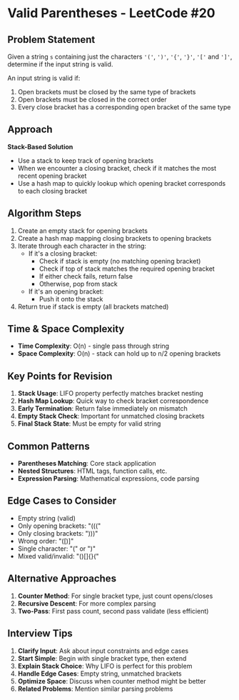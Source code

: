 # Valid Parentheses - LeetCode #20

## Problem Statement
Given a string `s` containing just the characters `'('`, `')'`, `'{'`, `'}'`, `'['` and `']'`, determine if the input string is valid.

An input string is valid if:
1. Open brackets must be closed by the same type of brackets
2. Open brackets must be closed in the correct order
3. Every close bracket has a corresponding open bracket of the same type

## Approach
**Stack-Based Solution**
- Use a stack to keep track of opening brackets
- When we encounter a closing bracket, check if it matches the most recent opening bracket
- Use a hash map to quickly lookup which opening bracket corresponds to each closing bracket

## Algorithm Steps
1. Create an empty stack for opening brackets
2. Create a hash map mapping closing brackets to opening brackets
3. Iterate through each character in the string:
   - If it's a closing bracket:
     - Check if stack is empty (no matching opening bracket)
     - Check if top of stack matches the required opening bracket
     - If either check fails, return false
     - Otherwise, pop from stack
   - If it's an opening bracket:
     - Push it onto the stack
4. Return true if stack is empty (all brackets matched)

## Time & Space Complexity
- **Time Complexity**: O(n) - single pass through string
- **Space Complexity**: O(n) - stack can hold up to n/2 opening brackets

## Key Points for Revision
1. **Stack Usage**: LIFO property perfectly matches bracket nesting
2. **Hash Map Lookup**: Quick way to check bracket correspondence
3. **Early Termination**: Return false immediately on mismatch
4. **Empty Stack Check**: Important for unmatched closing brackets
5. **Final Stack State**: Must be empty for valid string

## Common Patterns
- **Parentheses Matching**: Core stack application
- **Nested Structures**: HTML tags, function calls, etc.
- **Expression Parsing**: Mathematical expressions, code parsing

## Edge Cases to Consider
- Empty string (valid)
- Only opening brackets: "((("
- Only closing brackets: ")))"
- Wrong order: "([)]"
- Single character: "(" or ")"
- Mixed valid/invalid: "()[]{}("

## Alternative Approaches
1. **Counter Method**: For single bracket type, just count opens/closes
2. **Recursive Descent**: For more complex parsing
3. **Two-Pass**: First pass count, second pass validate (less efficient)

## Interview Tips
1. **Clarify Input**: Ask about input constraints and edge cases
2. **Start Simple**: Begin with single bracket type, then extend
3. **Explain Stack Choice**: Why LIFO is perfect for this problem
4. **Handle Edge Cases**: Empty string, unmatched brackets
5. **Optimize Space**: Discuss when counter method might be better
6. **Related Problems**: Mention similar parsing problems
